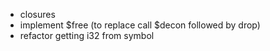 - closures
- implement $free (to replace call $decon followed by drop)
- refactor getting i32 from symbol
